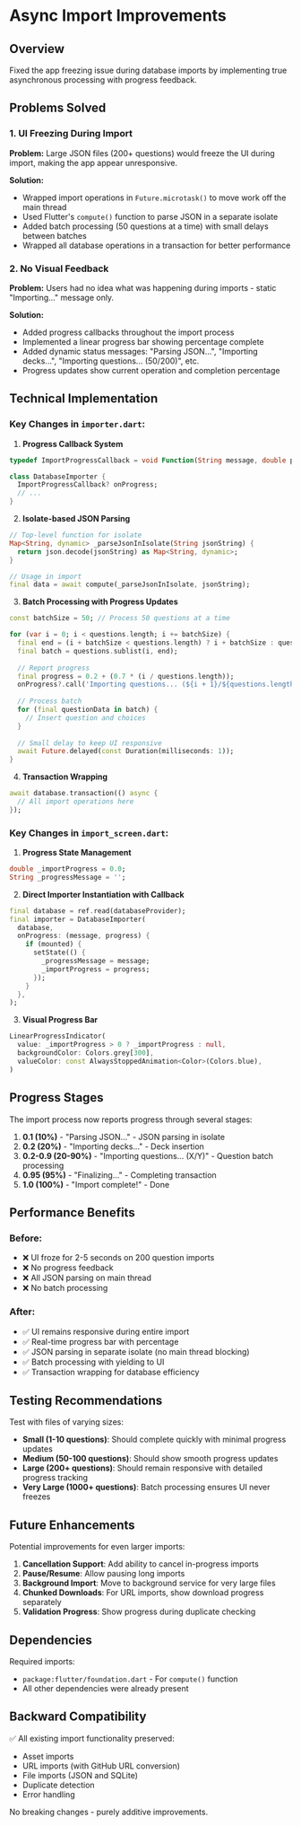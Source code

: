 # Async Import Improvements

## Overview
Fixed the app freezing issue during database imports by implementing true asynchronous processing with progress feedback.

## Problems Solved

### 1. **UI Freezing During Import**
**Problem:** Large JSON files (200+ questions) would freeze the UI during import, making the app appear unresponsive.

**Solution:**
- Wrapped import operations in `Future.microtask()` to move work off the main thread
- Used Flutter's `compute()` function to parse JSON in a separate isolate
- Added batch processing (50 questions at a time) with small delays between batches
- Wrapped all database operations in a transaction for better performance

### 2. **No Visual Feedback**
**Problem:** Users had no idea what was happening during imports - static "Importing..." message only.

**Solution:**
- Added progress callbacks throughout the import process
- Implemented a linear progress bar showing percentage complete
- Added dynamic status messages: "Parsing JSON...", "Importing decks...", "Importing questions... (50/200)", etc.
- Progress updates show current operation and completion percentage

## Technical Implementation

### Key Changes in `importer.dart`:

1. **Progress Callback System**
```dart
typedef ImportProgressCallback = void Function(String message, double progress);

class DatabaseImporter {
  ImportProgressCallback? onProgress;
  // ...
}
```

2. **Isolate-based JSON Parsing**
```dart
// Top-level function for isolate
Map<String, dynamic> _parseJsonInIsolate(String jsonString) {
  return json.decode(jsonString) as Map<String, dynamic>;
}

// Usage in import
final data = await compute(_parseJsonInIsolate, jsonString);
```

3. **Batch Processing with Progress Updates**
```dart
const batchSize = 50; // Process 50 questions at a time

for (var i = 0; i < questions.length; i += batchSize) {
  final end = (i + batchSize < questions.length) ? i + batchSize : questions.length;
  final batch = questions.sublist(i, end);
  
  // Report progress
  final progress = 0.2 + (0.7 * (i / questions.length));
  onProgress?.call('Importing questions... (${i + 1}/${questions.length})', progress);
  
  // Process batch
  for (final questionData in batch) {
    // Insert question and choices
  }
  
  // Small delay to keep UI responsive
  await Future.delayed(const Duration(milliseconds: 1));
}
```

4. **Transaction Wrapping**
```dart
await database.transaction(() async {
  // All import operations here
});
```

### Key Changes in `import_screen.dart`:

1. **Progress State Management**
```dart
double _importProgress = 0.0;
String _progressMessage = '';
```

2. **Direct Importer Instantiation with Callback**
```dart
final database = ref.read(databaseProvider);
final importer = DatabaseImporter(
  database,
  onProgress: (message, progress) {
    if (mounted) {
      setState(() {
        _progressMessage = message;
        _importProgress = progress;
      });
    }
  },
);
```

3. **Visual Progress Bar**
```dart
LinearProgressIndicator(
  value: _importProgress > 0 ? _importProgress : null,
  backgroundColor: Colors.grey[300],
  valueColor: const AlwaysStoppedAnimation<Color>(Colors.blue),
)
```

## Progress Stages

The import process now reports progress through several stages:

1. **0.1 (10%)** - "Parsing JSON..." - JSON parsing in isolate
2. **0.2 (20%)** - "Importing decks..." - Deck insertion
3. **0.2-0.9 (20-90%)** - "Importing questions... (X/Y)" - Question batch processing
4. **0.95 (95%)** - "Finalizing..." - Completing transaction
5. **1.0 (100%)** - "Import complete!" - Done

## Performance Benefits

### Before:
- ❌ UI froze for 2-5 seconds on 200 question imports
- ❌ No progress feedback
- ❌ All JSON parsing on main thread
- ❌ No batch processing

### After:
- ✅ UI remains responsive during entire import
- ✅ Real-time progress bar with percentage
- ✅ JSON parsing in separate isolate (no main thread blocking)
- ✅ Batch processing with yielding to UI
- ✅ Transaction wrapping for database efficiency

## Testing Recommendations

Test with files of varying sizes:
- **Small (1-10 questions)**: Should complete quickly with minimal progress updates
- **Medium (50-100 questions)**: Should show smooth progress updates
- **Large (200+ questions)**: Should remain responsive with detailed progress tracking
- **Very Large (1000+ questions)**: Batch processing ensures UI never freezes

## Future Enhancements

Potential improvements for even larger imports:
1. **Cancellation Support**: Add ability to cancel in-progress imports
2. **Pause/Resume**: Allow pausing long imports
3. **Background Import**: Move to background service for very large files
4. **Chunked Downloads**: For URL imports, show download progress separately
5. **Validation Progress**: Show progress during duplicate checking

## Dependencies

Required imports:
- `package:flutter/foundation.dart` - For `compute()` function
- All other dependencies were already present

## Backward Compatibility

✅ All existing import functionality preserved:
- Asset imports
- URL imports (with GitHub URL conversion)
- File imports (JSON and SQLite)
- Duplicate detection
- Error handling

No breaking changes - purely additive improvements.

